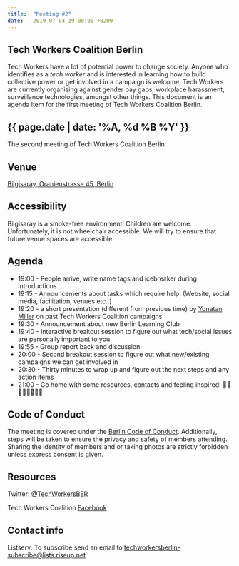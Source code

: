 ```yaml
---
title:  "Meeting #2"
date:   2019-07-04 19:00:00 +0200
---
```


## Tech Workers Coalition Berlin
Tech Workers have a lot of potential power to change society. Anyone who identifies as a _tech worker_ and is interested in learning how to build collective power or get involved in a campaign is welcome. Tech Workers are currently organising against gender pay gaps, workplace harassment, surveillance technologies, amongst other things. This document is an agenda item for the first meeting of Tech Workers Coalition Berlin.

## {{ page.date | date: '%A, %d %B %Y' }}
The second meeting of Tech Workers Coalition Berlin

## Venue

[Bilgisaray, Oranienstrasse 45, Berlin](https://www.google.com/maps/place/Bilgisaray/@52.499971,13.4204474,17z/data=!3m1!4b1!4m5!3m4!1s0x47a84e34f7d3f0db:0x4a368a3631962abc!8m2!3d52.499971!4d13.4226362)

## Accessibility

Bilgisaray is a smoke-free environment. Children are welcome. Unfortunately, it is not wheelchair accessible. We will try to ensure that future venue spaces are accessible.

## Agenda

* 19:00 - People arrive, write name tags and icebreaker during introductions
* 19:15 - Announcements about tasks which require help. (Website, social media, facilitation, venues etc..)
* 19:20 - a short presentation (different from previous time) by [Yonatan Miller](https://twitter.com/@shushugah) on past Tech Workers Coalition campaigns
* 19:30 - Announcement about new Berlin Learning Club
* 19:40 - Interactive breakout session to figure out what tech/social issues are personally important to you
* 19:55 - Group report back and discussion
* 20:00 - Second breakout session to figure out what new/existing campaigns we can get involved in
* 20:30 - Thirty minutes to wrap up and figure out the next steps and any action items
* 21:00 - Go home with some resources, contacts and feeling inspired! 💪🏼💪🏽💪🏾💪🏿

## Code of Conduct
The meeting is covered under the [Berlin Code of Conduct](https://berlincodeofconduct.org/). Additionally, steps will be taken to ensure the privacy and safety of members attending. Sharing the identity of members and or taking photos are strictly forbidden unless express consent is given.


## Resources

Twitter: [@TechWorkersBER](https://twitter.com/TechWorkersBER)

Tech Workers Coalition [Facebook](https://www.facebook.com/TechWorkersCoalition)

## Contact info

Listserv: To subscribe send an email to [techworkersberlin-subscribe@lists.riseup.net](mailto:techworkersberlin-subscribe@lists.riseup.net)
